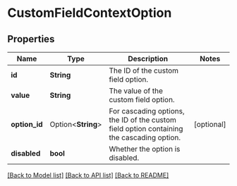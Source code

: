 # CustomFieldContextOption

## Properties

Name | Type | Description | Notes
------------ | ------------- | ------------- | -------------
**id** | **String** | The ID of the custom field option. | 
**value** | **String** | The value of the custom field option. | 
**option_id** | Option<**String**> | For cascading options, the ID of the custom field option containing the cascading option. | [optional]
**disabled** | **bool** | Whether the option is disabled. | 

[[Back to Model list]](../README.md#documentation-for-models) [[Back to API list]](../README.md#documentation-for-api-endpoints) [[Back to README]](../README.md)


